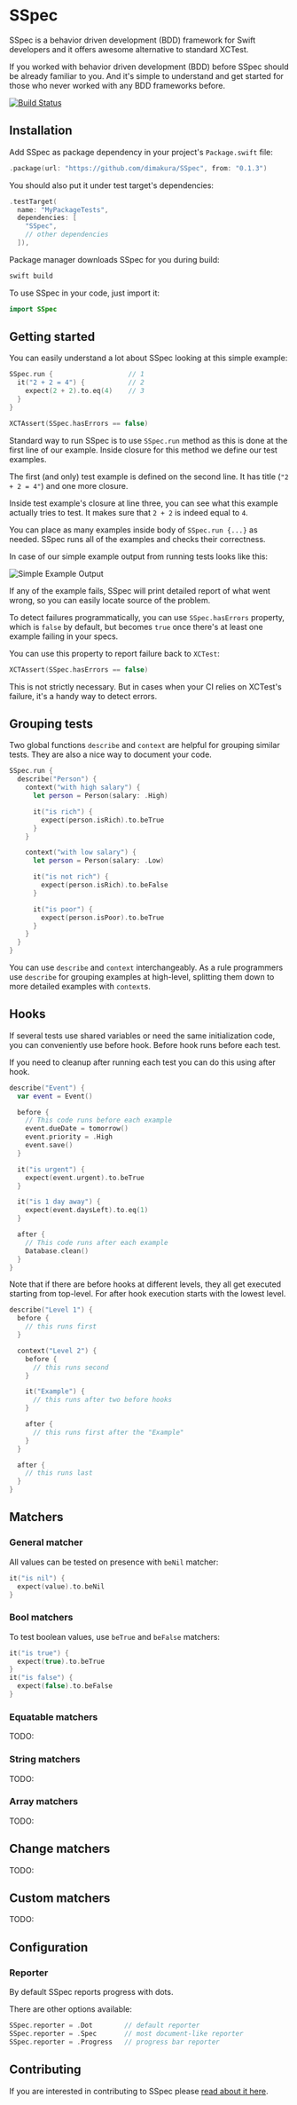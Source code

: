 # SSpec

SSpec is a behavior driven development (BDD) framework for Swift developers and
it offers awesome alternative to standard XCTest.

If you worked with behavior driven development (BDD) before SSpec should be
already familiar to you. And it's simple to understand and get started for those
who never worked with any BDD frameworks before.

[![Build Status](https://travis-ci.org/dimakura/SSpec.svg?branch=master)](https://travis-ci.org/dimakura/SSpec)

## Installation

Add SSpec as package dependency in your project's `Package.swift` file:

```swift
.package(url: "https://github.com/dimakura/SSpec", from: "0.1.3")
```

You should also put it under test target's dependencies:

```swift
.testTarget(
  name: "MyPackageTests",
  dependencies: [
    "SSpec",
    // other dependencies
  ]),
```

Package manager downloads SSpec for you during build:

```sh
swift build
```

To use SSpec in your code, just import it:

```swift
import SSpec
```

## Getting started

You can easily understand a lot about SSpec looking at this simple example:

```swift
SSpec.run {                   // 1
  it("2 + 2 = 4") {           // 2
    expect(2 + 2).to.eq(4)    // 3
  }
}

XCTAssert(SSpec.hasErrors == false)
```

Standard way to run SSpec is to use `SSpec.run` method as this is done at the
first line of our example. Inside closure for this method we define our test
examples.

The first (and only) test example is defined on the second line.
It has title (`"2 + 2 = 4"`) and one more closure.

Inside test example's closure at line three, you can see what this example
actually tries to test. It makes sure that `2 + 2` is indeed equal to `4`.

You can place as many examples inside body of `SSpec.run {...}` as needed.
SSpec runs all of the examples and checks their correctness.

In case of our simple example output from running tests looks like this:

![Simple Example Output](https://s1.postimg.org/3yxge26htb/Screen_Shot_2017-10-24_at_9.23.22_PM.png)

If any of the example fails, SSpec will print detailed report of what went
wrong, so you can easily locate source of the problem.

To detect failures programmatically, you can use `SSpec.hasErrors` property,
which is `false` by default, but becomes `true` once there's at least one
example failing in your specs.

You can use this property to report failure back to `XCTest`:

```swift
XCTAssert(SSpec.hasErrors == false)
```

This is not strictly necessary. But in cases when your CI relies on XCTest's
failure, it's a handy way to detect errors.

## Grouping tests

Two global functions `describe` and `context` are helpful for grouping similar
tests. They are also a nice way to document your code.

```swift
SSpec.run {
  describe("Person") {
    context("with high salary") {
      let person = Person(salary: .High)

      it("is rich") {
        expect(person.isRich).to.beTrue
      }
    }

    context("with low salary") {
      let person = Person(salary: .Low)

      it("is not rich") {
        expect(person.isRich).to.beFalse
      }

      it("is poor") {
        expect(person.isPoor).to.beTrue
      }
    }
  }
}
```

You can use `describe` and `context` interchangeably.
As a rule programmers use `describe` for grouping examples at high-level,
splitting them down to more detailed examples with `context`s.

## Hooks

If several tests use shared variables or need the same initialization code,
you can conveniently use before hook. Before hook runs before each test.

If you need to cleanup after running each test you can do this using after hook.

```swift
describe("Event") {
  var event = Event()

  before {
    // This code runs before each example
    event.dueDate = tomorrow()
    event.priority = .High
    event.save()
  }

  it("is urgent") {
    expect(event.urgent).to.beTrue
  }

  it("is 1 day away") {
    expect(event.daysLeft).to.eq(1)
  }

  after {
    // This code runs after each example
    Database.clean()
  }
}
```

Note that if there are before hooks at different levels, they all get executed
starting from top-level. For after hook execution starts with the lowest level.

```swift
describe("Level 1") {
  before {
    // this runs first
  }

  context("Level 2") {
    before {
      // this runs second
    }

    it("Example") {
      // this runs after two before hooks
    }

    after {
      // this runs first after the "Example"
    }
  }

  after {
    // this runs last
  }
}
```

## Matchers

### General matcher

All values can be tested on presence with `beNil` matcher:

```swift
it("is nil") {
  expect(value).to.beNil
}
```

### Bool matchers

To test boolean values, use `beTrue` and `beFalse` matchers:

```swift
it("is true") {
  expect(true).to.beTrue
}
it("is false") {
  expect(false).to.beFalse
}
````

### Equatable matchers

TODO:

### String matchers

TODO:

### Array matchers

TODO:

## Change matchers

TODO:

## Custom matchers

TODO:

## Configuration

### Reporter

By default SSpec reports progress with dots.

There are other options available:

```swift
SSpec.reporter = .Dot        // default reporter
SSpec.reporter = .Spec       // most document-like reporter
SSpec.reporter = .Progress   // progress bar reporter
```

## Contributing

If you are interested in contributing to SSpec please [read about it here](./CONTRIBUTING.md).
